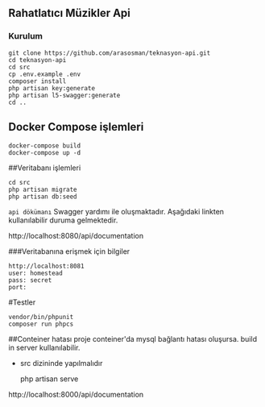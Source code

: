 ## Rahatlatıcı Müzikler Api

### Kurulum

    git clone https://github.com/arasosman/teknasyon-api.git
	cd teknasyon-api
	cd src
	cp .env.example .env 
    composer install
    php artisan key:generate
    php artisan l5-swagger:generate
    cd ..
## Docker Compose işlemleri   

    docker-compose build
    docker-compose up -d
##Veritabanı işlemleri

    cd src
    php artisan migrate
    php artisan db:seed
    
    
    
`api dökümanı` Swagger yardımı ile oluşmaktadır. Aşağıdaki linkten kullanılabilir duruma gelmektedir.
    
http://localhost:8080/api/documentation

###Veritabanına erişmek için bilgiler

    http://localhost:8081
    user: homestead
    pass: secret
    port: 
    
#Testler

    vendor/bin/phpunit
    composer run phpcs
    
##Conteiner hatası
proje conteiner'da mysql bağlantı hatası oluşursa. build in server kullanılabilir.
 - src dizininde yapılmalıdır

    php artisan serve
    
http://localhost:8000/api/documentation
